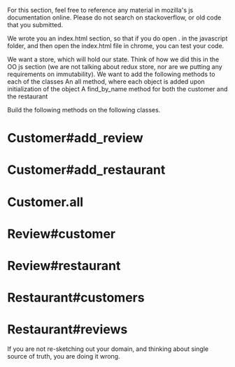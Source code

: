 For this section, feel free to reference any material in mozilla's js documentation online.  Please do not search on stackoverflow, or old code that you submitted.

We wrote you an index.html section, so that if you do open . in the javascript folder, and then open the index.html file in chrome, you can test your code.


We want a store, which will hold our state.  Think of how we did this in the OO js section (we are not talking about redux store, nor are we putting any requirements on immutability).
We want to add the following methods to each of the classes
An all method, where each object is added upon initialization of the object
A find_by_name method for both the customer and the restaurant

Build the following methods on the following classes.

  # Customer#add_review
  # Customer#add_restaurant
  # Customer.all

  # Review#customer
  # Review#restaurant

  # Restaurant#customers
  # Restaurant#reviews

If you are not re-sketching out your domain, and thinking about single source of truth,
you are doing it wrong.
